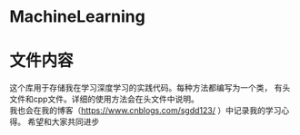 # MachineLearning

文件内容
======
这个库用于存储我在学习深度学习的实践代码。每种方法都编写为一个类，
有头文件和cpp文件。详细的使用方法会在头文件中说明。<br>
我也会在我的博客（https://www.cnblogs.com/sgdd123/ ）中记录我的学习心得。
希望和大家共同进步
